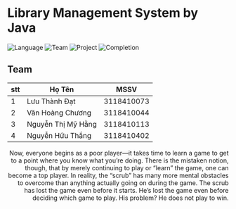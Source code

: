 # Library Management System by Java
![Language](https://img.shields.io/badge/Language-Java-orange.svg)
![Team](https://img.shields.io/badge/Team-SGU-00ffff.svg)
![Project](https://img.shields.io/badge/Project-Java%20%2F%20HK2-1affa3.svg)
![Completion](https://img.shields.io/badge/style-5%25-00e600?label=Completion&logo=java&logoColor=red&style=for-the-badge&-5%)

## Team
| stt | Họ Tên  | MSSV |
|---| ----- | -------- |
| 1 | Lưu Thành Đạt | 3118410073 |
| 2 | Văn Hoàng Chương | 3118410044 |
| 3 | Nguyễn Thị Mỹ Hằng | 3118410113 |
| 4 | Nguyễn Hữu Thắng | 3118410402 |
<div align="right">Now, everyone begins as a poor player—it takes time to learn a game to get to a point where you know what you’re doing. There is the mistaken notion, though, that by merely continuing to play or “learn” the game, one can become a top player. In reality, the “scrub” has many more mental obstacles to overcome than anything actually going on during the game. The scrub has lost the game even before it starts. He’s lost the game even before deciding which game to play. His problem? He does not play to win.</div>
